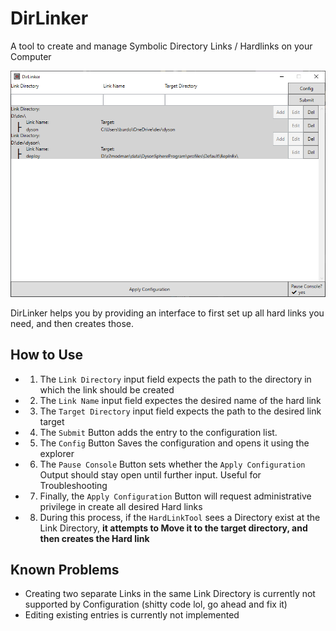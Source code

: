 # DirLinker 
A tool to create and manage Symbolic Directory Links / Hardlinks on your Computer

![The app with Demonstration entries](https://raw.githubusercontent.com/comroid-git/DirLinker/master/img/DirLinker-1.png)

DirLinker helps you by providing an interface to first set up all hard links you need, and then creates those.

## How to Use
- 1. The `Link Directory` input field expects the path to the directory in which the link should be created
- 2. The `Link Name` input field expectes the desired name of the hard link
- 3. The `Target Directory` input field expects the path to the desired link target
- 4. The `Submit` Button adds the entry to the configuration list.
- 5. The `Config` Button Saves the configuration and opens it using the explorer
- 6. The `Pause Console` Button sets whether the `Apply Configuration` Output should stay open until further input. Useful for Troubleshooting
- 7. Finally, the `Apply Configuration` Button will request administrative privilege in create all desired Hard links
- 8. During this process, if the `HardLinkTool` sees a Directory exist at the Link Directory, **it attempts to Move it to the target directory, and then creates the Hard link**

## Known Problems
- Creating two separate Links in the same Link Directory is currently not supported by Configuration (shitty code lol, go ahead and fix it)
- Editing existing entries is currently not implemented
